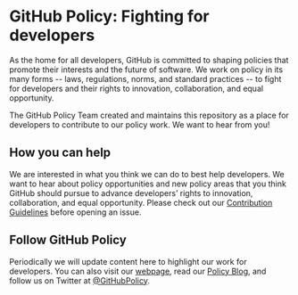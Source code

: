 # GitHub Policy: Fighting for developers

As the home for all developers, GitHub is committed to shaping policies that promote their interests and the future of software. We work on policy in its many forms -- laws, regulations, norms, and standard practices -- to fight for developers and their rights to innovation, collaboration, and equal opportunity.

The GitHub Policy Team created and maintains this repository as a place for developers to contribute to our policy work. We want to hear from you!

## How you can help

We are interested in what you think we can do to best help developers. We want to hear about policy opportunities and new policy areas that you think GitHub should pursue to advance developers’ rights to innovation, collaboration, and equal opportunity. Please check out our [Contribution Guidelines](CONTRIBUTING.md) before opening an issue.

## Follow GitHub Policy

Periodically we will update content here to highlight our work for developers. You can also visit our [webpage](https://github.com/about/developer-policy), read our [Policy Blog](https://github.blog/category/company/policy/), and follow us on Twitter at [@GitHubPolicy](https://twitter.com/githubpolicy).
